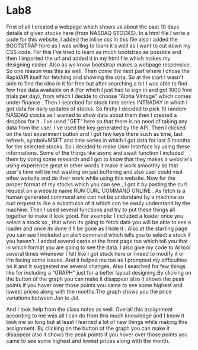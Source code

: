 # Lab8
 
First of all I created a webpage which shows us about the past 10 days details of given stocks here (from NASDAQ STOCKS). In a html file I write a code for this website, I added the inline css in this file also I added the BOOTSTRAP here as I was willing to learn it s well as I want to cut down my CSS code. 
For this I've tried to learn as much bootstrap as possible and then I imported the url and added it in my html file which makes my designing easier.
Also as we know bootstrap makes a webpage responsive. So one reason was this as well.
Then come the next part where I chose the RapidAPI itself for fetching and showing the data. 
So at the start I wasn't able to find the idea in it for free but after searching a bit I was able to find few free data available on it (for which I just had to sign in and got 1000 free trials per day), from which I decide to choose "Alpha VIntage" which comes under finance . Then I searched for stock time series INTRADAY in which I got data for daily updates of stocks.
So firstly I decided to pick 10 random NASDAQ stocks as I wanted to show data about them then I created a dropbox for it .
I've used "GET" here so that there is no need of taking any data from the user.
I've used the key generated by the API.
Then I clicked on the test experiment button and I got few keys there such as time, last refresh, symbol=MSFT and time series in which I got data for last 5 months for the selected stocks. 
So i decided to make User Interface by using these informations.
Some of the things like async and await function I included them by doing some research and I got to know that they makes a website's using experience great in other words it make it work smoothly so that user's time will be not wasting on just buffering and also user could visit other website and do their work while using this website.
Now for the proper format of my stocks which you can see , I got it by pasting the curl request on a website name RUN CURL COMMAND ONLINE . 
As fetch is a human generated command and can not be understand by a machine so curl request is like a substituion of it which can be easily understand by the machine.
Then I used several functions and try to put these things all together to make it look good.
For example: I included a loader once you select a stock so , that when its going to fetch data you will be able to see a loader and once its done it'll be gone as I hide it .
 Also at the starting page you can see I included an alert command which tells you to select a stock if you haven't.
 I added several cards at the front page too which tell you that in which format you are going to see the data.
 I also give my code to AI tool several times whenever I felt like I got stuck here or I need to modify it or I'm facing some issues. And it helped me too as I prompted my difficulties on it and it suggested me several changes.
 Also I searched for few things like for including a "GRAPH" just for a better layout designing.By clicking on the button of the graph you can make it disappear also it shows the peak points if you hover over those points you came to see some highest and lowest prices along with the months.The graph shows you the price variations between Jan to Jul.

 And I took help from the class notes as well.
 Overall this assignment according to me was all I can do from this much knowledge and I know it took me so long but at least I learned a lot of new things while making this assignment.
By clicking on the button of the graph you can make it disappear also it shows the peak points if you hover over those points you came to see some highest and lowest prices along with the month.
